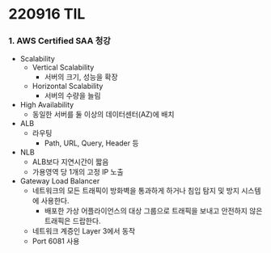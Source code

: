 # 220916 TIL
### 1. AWS Certified SAA 청강
* Scalability
    * Vertical Scalability
        * 서버의 크기, 성능을 확장
    * Horizontal Scalability
        * 서버의 수량을 늘림
* High Availability
    * 동일한 서버를 둘 이상의 데이터센터(AZ)에 배치
* ALB 
    * 라우팅
        * Path, URL, Query, Header 등
* NLB
    * ALB보다 지연시간이 짧음
    * 가용영역 당 1개의 고정 IP 노출
* Gateway Load Balancer
    * 네트워크의 모든 트래픽이 방화벽을 통과하게 하거나 침입 탐지 및 방지 시스템에 사용한다.
        * 배포한 가상 어플라이언스의 대상 그룹으로 트래픽을 보내고 안전하지 않은 트래픽은 드랍한다.
    * 네트워크 계증인 Layer 3에서 동작
    * Port 6081 사용